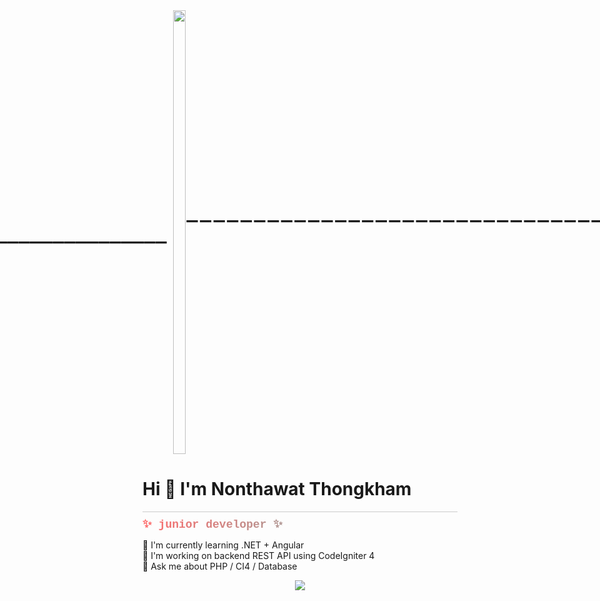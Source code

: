<div align="center" style="display: flex; justify-content: center; align-items: center;">
  <div style="margin: 0 10px; font-size: 40px;">_________________________________________________________________________________________________________________________</div>
  <img src="https://github.com/nttk-aun/nttk-aun/blob/main/assets/dev-gif.gif?raw=true" style="width: 100%; max-width: 900px; height: 710px; " />
  <div style="margin-top: 0 10px; font-size: 40px ;
  ">‾‾‾‾‾‾‾‾‾‾‾‾‾‾‾‾‾‾‾‾‾‾‾‾‾‾‾‾‾‾‾‾‾‾‾‾‾‾‾‾‾‾‾‾‾‾‾‾‾‾‾‾‾‾‾‾‾‾‾‾‾‾‾‾‾‾‾‾‾‾‾‾‾‾‾‾‾‾‾‾‾‾‾‾‾‾‾‾‾‾‾‾‾‾‾‾‾‾‾‾‾‾‾‾‾‾‾‾‾‾‾‾‾‾‾‾‾‾‾‾‾</div>
</div>


# Hi 👋 I'm Nonthawat Thongkham
<div style="border-bottom: 1px solid #cccccc; margin-bottom: 10px;"></div>
<div style="font-family: 'Courier New', monospace; background: linear-gradient(to right, #ff6b6b, #4ecdc4); -webkit-background-clip: text; color: transparent; font-weight: bold; font-size: 18px;">✨ junior developer ✨</div>

🌱 I'm currently learning .NET + Angular  
🔭 I'm working on backend REST API using CodeIgniter 4  
💬 Ask me about PHP / CI4 / Database  

<p align="center">
  <img src="https://github-readme-stats.vercel.app/api?username=nttk-aun&show_icons=true&theme=radical" />
</p>
